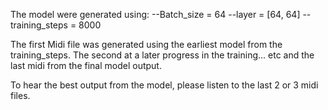 The model were generated using: 
--Batch_size = 64
--layer = [64, 64]
--training_steps = 8000 

The first Midi file was generated using the earliest model from the training_steps. 
The second at a later progress in the training... etc and the last midi from the final model output.

To hear the best output from the model, please listen to the last 2 or 3 midi files. 

